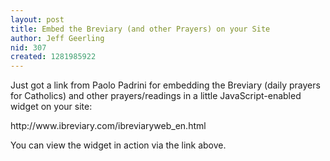 ```yaml
---
layout: post
title: Embed the Breviary (and other Prayers) on your Site
author: Jeff Geerling
nid: 307
created: 1281985922
---
```

<p>Just got a link from Paolo Padrini for embedding the Breviary (daily prayers for Catholics) and other prayers/readings in a little JavaScript-enabled widget on your site:</p>
<p>http://www.ibreviary.com/ibreviaryweb_en.html</p>
<p>You can view the widget in action via the link above.</p>
